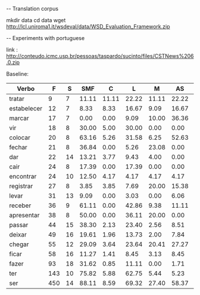 -- Translation corpus

mkdir data
cd data
wget http://lcl.uniroma1.it/wsdeval/data/WSD_Evaluation_Framework.zip

-- Experiments with portuguese

link : http://conteudo.icmc.usp.br/pessoas/taspardo/sucinto/files/CSTNews%206.0.zip

Baseline:

|Verbo|F|S|SMF|C|L|M|AS|N|
|---|--|--|--|--|--|--|--|--|
|tratar|9|7|11.11|11.11|22.22|11.11|22.22|0.00|
|estabelecer|12|7|8.33|8.33|16.67|9.09|16.67|8.33|
|marcar|17|7|0.00|0.00|9.09|10.00|36.36|0.00|
|vir|18|8|30.00|5.00|30.00|0.00|0.00|15.00|
|colocar|20|8|63.16|5.26|31.58|6.25|52.63|21.05|
|fechar|21|8|36.84|0.00|5.26|23.08|0.00|21.05|
|dar|22|14|13.21|3.77|9.43|4.00|0.00|7.55|
|cair|24|8|17.39|0.00|17.39|0.00|0.00|17.39|
|encontrar|24|10|12.50|4.17|4.17|4.17|4.17|0.00|
|registrar|27|8|3.85|3.85|7.69|20.00|15.38|3.85|
|levar|31|13|9.09|0.00|3.03|0.00|6.06|0.00|
|receber|36|9|61.11|0.00|42.86|9.38|11.11|58.33|
|apresentar|38|8|50.00|0.00|36.11|20.00|0.00|47.22|
|passar|44|15|38.30|2.13|23.40|2.56|8.51|29.79|
|deixar|49|16|19.61|1.96|13.73|2.00|7.84|19.61|
|chegar|55|12|29.09|3.64|23.64|20.41|27.27|23.64|
|ficar|58|16|11.27|1.41|8.45|3.13|8.45|8.45|
|fazer|93|18|31.62|0.85|11.11|0.00|1.71|14.53|
|ter|143|10|75.82|5.88|62.75|5.44|5.23|67.97|
|ser|450|14|88.11|8.59|69.32|27.40|58.37|72.69|
